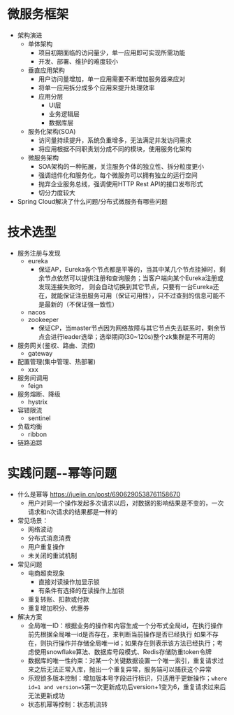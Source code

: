 # 微服务框架
- 架构演进
  - 单体架构
    - 项目初期面临的访问量少，单一应用即可实现所需功能
    - 开发、部署、维护的难度较小
  - 垂直应用架构
    - 用户访问量增加，单一应用需要不断增加服务器来应对
    - 将单一应用拆分成多个应用来提升处理效率
    - 应用分层
      - UI层
      - 业务逻辑层
      - 数据库层
  - 服务化架构(SOA)
    - 访问量持续提升，系统负重增多，无法满足并发访问需求
    - 将应用根据不同职责划分成不同的模块，使用服务化架构
  - 微服务架构
    - SOA架构的一种拓展，关注服务个体的独立性、拆分粒度更小
    - 强调组件化和服务化，每个微服务可以拥有独立的运行空间
    - 抛弃企业服务总线，强调使用HTTP Rest API的接口发布形式
    - 切分力度较大
- Spring Cloud解决了什么问题/分布式微服务有哪些问题

# 技术选型
- 服务注册与发现
  - eureka
    - 保证AP，Eureka各个节点都是平等的，当其中某几个节点挂掉时，剩余节点依然可以提供注册和查询服务；当客户端向某个Eureka注册或发现连接失败时，
      则会自动切换到其它节点，只要有一台Eureka还在，就能保证注册服务可用（保证可用性），只不过查到的信息可能不是最新的（不保证强一致性）
  - nacos
  - zookeeper
    - 保证CP，当master节点因为网络故障与其它节点失去联系时，剩余节点会进行leader选举；选举期间(30~120s)整个zk集群是不可用的
- 服务网关(鉴权、路由、流控)
  - gateway
- 配置管理(集中管理、热部署)
  - xxx
- 服务间调用
  - feign
- 服务熔断、降级
  - hystrix
- 容错限流
  - sentinel
- 负载均衡
  - ribbon
- 链路追踪

# 实践问题--幂等问题
- 什么是幂等 https://juejin.cn/post/6906290538761158670
  - 用户对同一个操作发起多次请求以后，对数据的影响结果是不变的，一次请求和n次请求的结果都是一样的
- 常见场景：
  - 网络波动
  - 分布式消息消费
  - 用户重复操作
  - 未关闭的重试机制
- 常见问题
  - 电商超卖现象
    - 直接对读操作加显示锁
    - 有条件有选择的在读操作上加锁
  - 重复转账、扣款或付款
  - 重复增加积分、优惠券
- 解决方案
  - 全局唯一ID：根据业务的操作和内容生成一个分布式全局id，在执行操作前先根据全局唯一id是否存在，来判断当前操作是否已经执行
              如果不存在，则执行操作并存储全局唯一id；如果存在则表示该方法已经执行；考虑使用snowflake算法、数据库号段模式、Redis存储防重token令牌
  - 数据库的唯一性约束：对某一个关键数据设置一个唯一索引，重复请求过来之后无法正常入库，抛出一个重复异常，服务端可以捕获这个异常
  - 乐观锁多版本控制：增加版本号字段进行标识，只适用于更新操作；`where id=1 and version=5`第一次更新成功后version+1变为6，重复请求过来后无法更新成功
  - 状态机幂等控制：状态机流转

